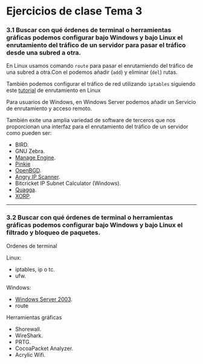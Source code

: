 # Ejercicios de clase Tema 3

### 3.1 Buscar con qué órdenes de terminal o herramientas gráficas podemos configurar bajo Windows y bajo Linux el enrutamiento del tráfico de un servidor para pasar el tráfico desde una subred a otra.

En Linux usamos comando `route` para pasar el enrutamiendo del tráfico de una subred a otra.Con el podemos añadir (`add`) y eliminar (`del`) rutas.

También podemos configurar el tráfico de red utilizando `iptables` siguiendo este [tutorial](http://www.ite.educacion.es/formacion/materiales/85/cd/linux/m6/enrutamiento_en_linux.html) de enrutamiento en Linux

Para usuarios de Windows, en Windows Server podemos añadir un Servicio de enrutamiento y acceso remoto.

También exite una amplia variedad de software de terceros que nos proporcionan una interfaz para el enrutamiento del tráfico de un servidor como pueden ser:

- BIRD.
- GNU Zebra.
- [Manage Engine](https://www.manageengine.com/free-ping-tool/free-ping-tool-index.html).
- [Pinkie](http://www.ipuptime.net/pinkie/)
- [OpenBGD](http://es.wikipedia.org/wiki/OpenBGPD).
- [Angry IP Scanner](http://angryip.org/about/).
- Bitcricket IP Subnet Calculator (Windows).
- [Quagga](http://es.wikipedia.org/wiki/Quagga_(enrutador)).
- [XORP](http://xorp.org/).

- - -

### 3.2 Buscar con qué órdenes de terminal o herramientas gráficas podemos configurar bajo Windows y bajo Linux el filtrado y bloqueo de paquetes.

Ordenes de terminal

Linux:
- iptables, ip o tc.
- ufw.

Windows:
- [Windows Server 2003](https://support.microsoft.com/es-es/help/816792/how-to-configure-tcp-ip-filtering-in-windows-server-2003).
- route

Herramientas gráficas

- Shorewall.
- WireShark.
- PRTG.
- CocoaPacket Analyzer.
- Acrylic Wifi.